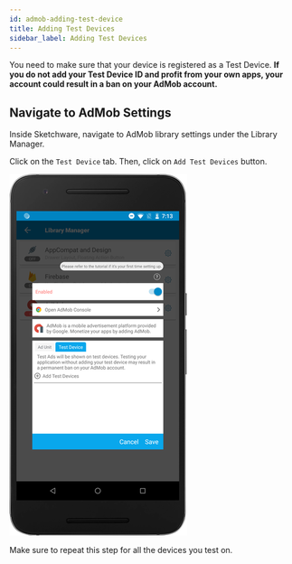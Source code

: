 ```yaml
---
id: admob-adding-test-device
title: Adding Test Devices
sidebar_label: Adding Test Devices
---
```


You need to make sure that your device is registered as a Test Device. **If you do not add your Test Device ID and profit from your own apps, your account could result in a ban on your AdMob account.**

## Navigate to AdMob Settings

Inside Sketchware, navigate to AdMob library settings under the Library Manager.

Click on the `Test Device` tab. Then, click on `Add Test Devices` button.

![step1](assets/admob-adding-test-device/step-1.png)

Make sure to repeat this step for all the devices you test on.
